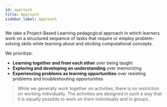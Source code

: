 ```yaml
---
id: approach
title: Approach
sidebar_label: Approach
---
```


We take a Project-Based Learning pedagogical approach in which learners work on a structured sequence of tasks that require or employ problem-solving skills while learning about and eliciting computational concepts. 

We prioritize:
- **Learning together and from each other** over being taught
- **Exploring and developing an understanding** over memorizing
- **Experiencing problems as learning opportunities** over resisting problems and troubleshooting opportunities

> While we generally work together on activities, there is no restriction on working individually. The activities are designed in such a way that it is equally possible to work on them individually and in groups. 
